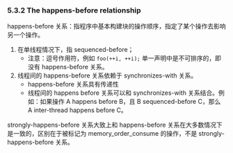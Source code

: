 ### 5.3.2 The happens-before relationship
happens-before 关系：指程序中基本构建块的操作顺序，指定了某个操作去影响另一个操作。
1. 在单线程情况下，指 sequenced-before；
	* 注意：逗号作用符，例如 `foo(++i, ++i);` 单一声明中是不可排序的，即没有  happens-before 关系。
2. 线程间的 happens-before 关系依赖于 synchronizes-with 关系。
	* happens-before 关系具有传递性
	* 线程间的 happens before 关系可以和 synchronizes-with 关系结合。例如：如果操作 A happens before B，且 B sequenced-before C，那么  A inter-thread happens before C。

strongly-happens-before 关系大致上和 happens-before 关系在大多数情况下是一致的，区别在于被标记为 memory_order_consume 的操作，不是 strongly-happens-before 关系。